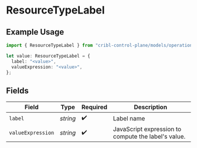 # ResourceTypeLabel

## Example Usage

```typescript
import { ResourceTypeLabel } from "cribl-control-plane/models/operations";

let value: ResourceTypeLabel = {
  label: "<value>",
  valueExpression: "<value>",
};
```

## Fields

| Field                                               | Type                                                | Required                                            | Description                                         |
| --------------------------------------------------- | --------------------------------------------------- | --------------------------------------------------- | --------------------------------------------------- |
| `label`                                             | *string*                                            | :heavy_check_mark:                                  | Label name                                          |
| `valueExpression`                                   | *string*                                            | :heavy_check_mark:                                  | JavaScript expression to compute the label's value. |